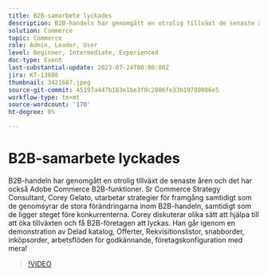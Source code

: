 ```yaml
---
title: B2B-samarbete lyckades
description: B2B-handeln har genomgått en otrolig tillväxt de senaste åren och det har också Adobe Commerce B2B-funktioner. Sr Commerce Strategy Consultant, Corey Gelato, utarbetar strategier för framgång samtidigt som de genomsyrar de stora förändringarna inom B2B-handeln, samtidigt som de ligger steget före konkurrenterna. Corey diskuterar olika sätt att hjälpa till att öka tillväxten och få B2B-företagen att lyckas. Han går igenom en demonstration av Delad katalog, Offerter, Rekvisitionslistor, snabborder, inköpsorder, arbetsflöden för godkännande, företagskonfiguration med mera!
solution: Commerce
topic: Commerce
role: Admin, Leader, User
level: Beginner, Intermediate, Experienced
doc-type: Event
last-substantial-update: 2023-07-24T00:00:00Z
jira: KT-13688
thumbnail: 3421687.jpeg
source-git-commit: 45197a447b183e1be3f0c2806fe33b19780086e5
workflow-type: tm+mt
source-wordcount: '170'
ht-degree: 0%

---
```



# B2B-samarbete lyckades

B2B-handeln har genomgått en otrolig tillväxt de senaste åren och det har också Adobe Commerce B2B-funktioner. Sr Commerce Strategy Consultant, Corey Gelato, utarbetar strategier för framgång samtidigt som de genomsyrar de stora förändringarna inom B2B-handeln, samtidigt som de ligger steget före konkurrenterna. Corey diskuterar olika sätt att hjälpa till att öka tillväxten och få B2B-företagen att lyckas. Han går igenom en demonstration av Delad katalog, Offerter, Rekvisitionslistor, snabborder, inköpsorder, arbetsflöden för godkännande, företagskonfiguration med mera!

>[!VIDEO](https://video.tv.adobe.com/v/3421687/?learn=on)
